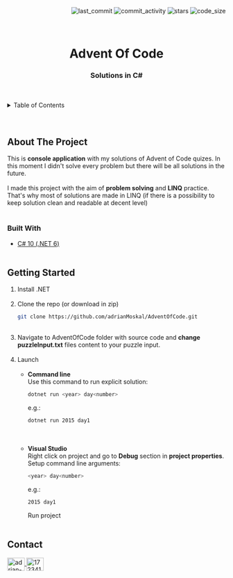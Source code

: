 <div align="right">
  <img src="https://img.shields.io/github/last-commit/adrianMoskal/AdventOfCode?style=flat-square" alt="last_commit" />
  <img src="https://img.shields.io/github/commit-activity/y/adrianMoskal/AdventOfCode?style=flat-square" alt="commit_activity" />
  <img src="https://img.shields.io/github/stars/adrianMoskal/AdventOfCode?style=flat-square" alt="stars" />
  <img src="https://img.shields.io/github/languages/code-size/adrianMoskal/AdventOfCode?style=flat-square" alt="code_size" />
</div>
<br /><br />

<div id="top"></div>
  <h1 align="center">Advent Of Code</h1>
  <h3 align="center">Solutions in C#</h3>
</div>
<br /><br />


<!-- TABLE OF CONTENTS -->
<details>
  <summary>Table of Contents</summary>
  <ol>
    <li>
      <a href="#about-the-project">About the project</a>
    </li>
    <li>
      <a href="#built-with">Built with</a>
    </li>
    <li>
      <a href="#getting-started">Getting started</a>
    </li>
    <li>
      <a href="#getting-started">Contact</a>
    </li>
  </ol>
</details>
<br /><br />


## About The Project

This is **console application** with my solutions of Advent of Code quizes. In this moment I didn't solve every problem but there will be all solutions in the future.
<br /><br />
I made this project with the aim of **problem solving** and **LINQ** practice. That's why most of solutions are made in LINQ (if there is a possibility to keep solution clean and readable at decent level)
<br /><br />


### Built With

* [C# 10 (.NET 6)](https://docs.microsoft.com/pl-pl/dotnet/csharp/)
<br /><br />


## Getting Started

1. Install .NET <br /><br />
2. Clone the repo (or download in zip)
   ```sh
   git clone https://github.com/adrianMoskal/AdventOfCode.git
   ```
   <br />
3. Navigate to AdventOfCode folder with source code and **change puzzleInput.txt** files content to your puzzle input. <br /><br />
5. Launch <br /><br />
    * **Command line** <br />
      Use this command to run explicit solution: <br />
      ```sh
      dotnet run <year> day<number>
      ```
      e.g.:
      ```sh
      dotnet run 2015 day1
      ```
      <br /><br />
    * **Visual Studio** <br />
      Right click on project and go to **Debug** section in **project properties**. Setup command line arguments:
       ```sh
      <year> day<number>
      ```
      e.g.:
      ```sh
      2015 day1
      ```
      Run project
<br /><br />


## Contact
<a href="https://linkedin.com/in/adrian-moskal-990a5a191" target="blank">
  <img align="center" src="https://raw.githubusercontent.com/rahuldkjain/github-profile-readme-generator/master/src/images/icons/Social/linked-in-alt.svg" alt="adrian-moskal-990a5a191" height="30" width="40" />
</a>
<a href="https://stackoverflow.com/users/17234168" target="blank">
  <img align="center" src="https://raw.githubusercontent.com/rahuldkjain/github-profile-readme-generator/master/src/images/icons/Social/stack-overflow.svg" alt="17234168" height="30" width="40" />
</a>
